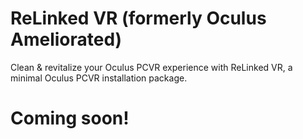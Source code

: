 # ReLinked VR (formerly Oculus Ameliorated)
Clean &amp; revitalize your Oculus PCVR experience with ReLinked VR, a minimal Oculus PCVR installation package.

# Coming soon!
